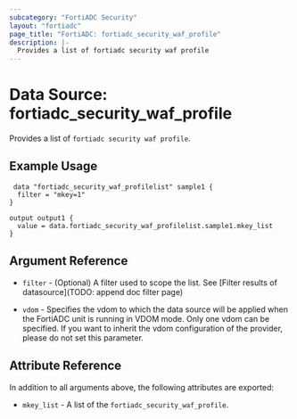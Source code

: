 ```yaml
---
subcategory: "FortiADC Security"
layout: "fortiadc"
page_title: "FortiADC: fortiadc_security_waf_profile"
description: |-
  Provides a list of fortiadc security waf profile
---
```


# Data Source: fortiadc_security_waf_profile
Provides a list of `fortiadc security waf profile`.

## Example Usage

```hcl
 data "fortiadc_security_waf_profilelist" sample1 {
  filter = "mkey=1"
}

output output1 {
  value = data.fortiadc_security_waf_profilelist.sample1.mkey_list
}
```

## Argument Reference

* `filter` - (Optional) A filter used to scope the list. See [Filter results of datasource](TODO: append doc filter page)

* `vdom` - Specifies the vdom to which the data source will be applied when the FortiADC unit is running in VDOM mode. Only one vdom can be specified. If you want to inherit the vdom configuration of the provider, please do not set this parameter.

## Attribute Reference

In addition to all arguments above, the following attributes are exported:

* `mkey_list` -  A list of the `fortiadc_security_waf_profile`.
